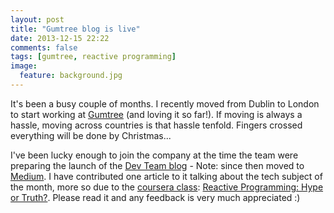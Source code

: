 ```yaml
---
layout: post
title: "Gumtree blog is live"
date: 2013-12-15 22:22
comments: false
tags: [gumtree, reactive programming]
image:
  feature: background.jpg
---
```

It's been a busy couple of months. I recently moved from Dublin to London to start working at [Gumtree](http://www.gumtree.com/) (and loving it so far!). If moving is always a hassle, moving across countries is that hassle tenfold. Fingers crossed everything will be done by Christmas...

<!-- more -->

I've been lucky enough to join the company at the time the team were preparing the launch of the [Dev Team blog](http://www.gumtree.com/devteam/) - Note: since then moved to [Medium](https://medium.com/@GumtreeDevTeam). I have contributed one article to it talking about the tech subject of the month, more so due to the [coursera class](https://www.coursera.org/course/reactive): [Reactive Programming: Hype or Truth?](https://medium.com/@GumtreeDevTeam/reactive-programming-hype-or-truth-e6fba44ace76). Please read it and any feedback is very much appreciated :)

